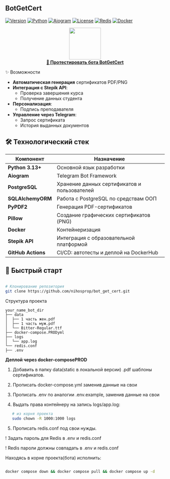 ## BotGetCert
[![Version](https://img.shields.io/badge/version-v2.5-blue)](https://github.com/nihosprop/bot_get_cert.git)
[![Python](https://img.shields.io/badge/Python-3.13.1-green)](https://www.python.org/)
[![Aiogram](https://img.shields.io/badge/Aiogram-3.21-brightgreen)](https://docs.aiogram.dev/)
[![License](https://img.shields.io/badge/License-MIT-yellow.svg)](https://opensource.org/licenses/MIT)
[![Redis](https://img.shields.io/badge/Redis-7-red)](https://redis.io/)
[![Docker](https://img.shields.io/badge/Docker-20.10%2B-blue)](https://www.docker.com/)
<div align="center">
  <a href="https://t.me/certificates7_bot">
    <img src="https://img.icons8.com/clouds/100/000000/telegram-app.png" 
width="100"/>
    <br>
    <strong>🚀 Протестировать бота BotGetCert</strong>
  </a>
</div>

✨ Возможности

- **Автоматическая генерация** сертификатов PDF/PNG
- **Интеграция с Stepik API**:
  - Проверка завершения курса
  - Получение данных студента
- **Персонализация**:
  - Подпись преподавателя
- **Управление через Telegram**:
  - Запрос сертификата
  - История выданных документов

## 🛠 Технологический стек

| Компонент          | Назначение                                   |
|--------------------|----------------------------------------------|
| **Python 3.13+**   | Основной язык разработки                     |
| **Aiogram**        | Telegram Bot Framework                       |
| **PostgreSQL**     | Хранение данных сертификатов и пользователей |
| **SQLAlchemyORM**  | Работа с PostgreSQL по средствам ООП         |
| **PyPDF2**         | Генерация PDF-сертификатов                   |
| **Pillow**         | Создание графических сертификатов (PNG)      |
| **Docker**         | Контейнеризация                              |
| **Stepik API**     | Интеграция с образовательной платформой      |
| **GitHub Actions** | CI/CD: автотесты и деплой на DockerHub       |

## 🚀 Быстрый старт

```bash

# Клонирование репозитория
git clone https://github.com/nihosprop/bot_get_cert.git
```
Структура проекта
```
your_name_bot_dir
├── data
│  ├── 1 часть жен.pdf
│  ├── 1 часть муж.pdf
│  └── Bitter-Regular.ttf
├── docker-compose.PRODyml
├── logs
│  └── app.log
└── redis.conf
├── .env
```

**Деплой через docker-composePROD**


1. Добавить в папку data(static в локальной версии) .pdf шаблоны сертификатов. 

2. Прописать docker-compose.yml заменив данные на свои

3. Прописать .env по аналогии .env.example, заменив данные на свои

4. Выдать права контейнеру на запись logs/app.log:
```bash
   # из корня проекта
   sudo chown -R 1000:1000 logs
```
5. Прописать redis.conf под свои нужды.

! Задать пароль для Redis в .env и redis.conf

! Redis пароли должны совпадать в .env и redis.conf


Находясь в корне проекта(бота) исполнить:
```bash

docker compose down && docker compose pull && docker compose up -d
```
